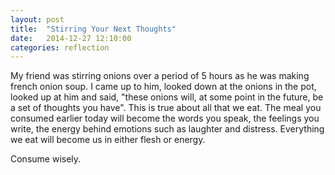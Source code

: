 ```yaml
---
layout: post
title:  "Stirring Your Next Thoughts"
date:   2014-12-27 12:10:00
categories: reflection
---
```


My friend was stirring onions over a period of 5 hours as he was making french onion soup. I came up to him, looked down at the onions in the pot, looked up at him and said, "these onions will, at some point in the future, be a set of thoughts you have". This is true about all that we eat. The meal you consumed earlier today will become the words you speak, the feelings you write, the energy behind emotions such as laughter and distress. Everything we eat will become us in either flesh or energy.

Consume wisely.
